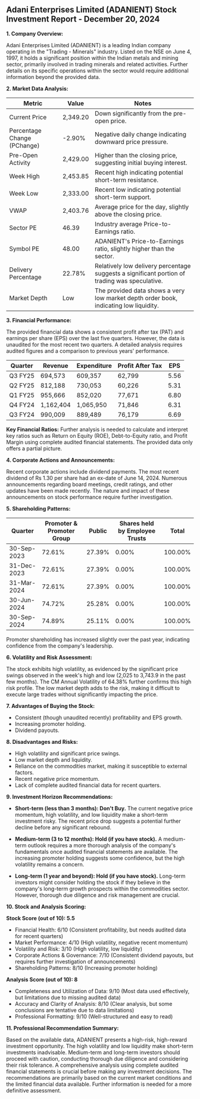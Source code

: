 ## Adani Enterprises Limited (ADANIENT) Stock Investment Report - December 20, 2024

**1. Company Overview:**

Adani Enterprises Limited (ADANIENT) is a leading Indian company operating in the "Trading - Minerals" industry.  Listed on the NSE on June 4, 1997, it holds a significant position within the Indian metals and mining sector, primarily involved in trading minerals and related activities.  Further details on its specific operations within the sector would require additional information beyond the provided data.

**2. Market Data Analysis:**

| Metric                     | Value          | Notes                                                              |
|-----------------------------|-----------------|----------------------------------------------------------------------|
| Current Price               | 2,349.20        |  Down significantly from the pre-open price.                       |
| Percentage Change (PChange) | -2.90%          | Negative daily change indicating downward price pressure.            |
| Pre-Open Activity          | 2,429.00        |  Higher than the closing price, suggesting initial buying interest. |
| Week High                   | 2,453.85        | Recent high indicating potential short-term resistance.             |
| Week Low                    | 2,333.00        | Recent low indicating potential short-term support.                |
| VWAP                        | 2,403.76        |  Average price for the day, slightly above the closing price.       |
| Sector PE                   | 46.39           |  Industry average Price-to-Earnings ratio.                          |
| Symbol PE                   | 48.00           | ADANIENT's Price-to-Earnings ratio, slightly higher than the sector. |
| Delivery Percentage         | 22.78%          | Relatively low delivery percentage suggests a significant portion of trading was speculative. |
| Market Depth                | Low              |  The provided data shows a very low market depth order book, indicating low liquidity.  |


**3. Financial Performance:**

The provided financial data shows a consistent profit after tax (PAT) and earnings per share (EPS) over the last five quarters. However, the data is unaudited for the most recent two quarters.  A detailed analysis requires audited figures and a comparison to previous years' performance.

| Quarter      | Revenue     | Expenditure | Profit After Tax | EPS  |
|--------------|-------------|-------------|-------------------|------|
| Q3 FY25      | 694,573     | 609,357     | 62,799           | 5.56 | *Unaudited*
| Q2 FY25      | 812,188     | 730,053     | 60,226           | 5.31 | *Unaudited*
| Q1 FY25      | 955,666     | 852,020     | 77,671           | 6.80 | *Audited*
| Q4 FY24      | 1,162,404   | 1,065,950   | 71,846           | 6.31 | *Unaudited*
| Q3 FY24      | 990,009     | 889,489     | 76,179           | 6.69 | *Unaudited*


**Key Financial Ratios:**  Further analysis is needed to calculate and interpret key ratios such as Return on Equity (ROE), Debt-to-Equity ratio, and Profit Margin using complete audited financial statements.  The provided data only offers a partial picture.

**4. Corporate Actions and Announcements:**

Recent corporate actions include dividend payments.  The most recent dividend of Rs 1.30 per share had an ex-date of June 14, 2024.  Numerous announcements regarding board meetings, credit ratings, and other updates have been made recently.  The nature and impact of these announcements on stock performance require further investigation.

**5. Shareholding Patterns:**

| Quarter      | Promoter & Promoter Group | Public | Shares held by Employee Trusts | Total |
|--------------|---------------------------|--------|-----------------------------|-------|
| 30-Sep-2023  | 72.61%                     | 27.39% | 0.00%                       | 100.00%|
| 31-Dec-2023  | 72.61%                     | 27.39% | 0.00%                       | 100.00%|
| 31-Mar-2024  | 72.61%                     | 27.39% | 0.00%                       | 100.00%|
| 30-Jun-2024  | 74.72%                     | 25.28% | 0.00%                       | 100.00%|
| 30-Sep-2024  | 74.89%                     | 25.11% | 0.00%                       | 100.00%|

Promoter shareholding has increased slightly over the past year, indicating confidence from the company's leadership.

**6. Volatility and Risk Assessment:**

The stock exhibits high volatility, as evidenced by the significant price swings observed in the week's high and low (2,025 to 3,743.9 in the past few months).  The CM Annual Volatility of 64.38% further confirms this high risk profile.  The low market depth adds to the risk, making it difficult to execute large trades without significantly impacting the price.

**7. Advantages of Buying the Stock:**

* Consistent (though unaudited recently) profitability and EPS growth.
* Increasing promoter holding.
* Dividend payouts.

**8. Disadvantages and Risks:**

* High volatility and significant price swings.
* Low market depth and liquidity.
* Reliance on the commodities market, making it susceptible to external factors.
* Recent negative price momentum.
* Lack of complete audited financial data for recent quarters.

**9. Investment Horizon Recommendations:**

* **Short-term (less than 3 months): Don't Buy.** The current negative price momentum, high volatility, and low liquidity make a short-term investment risky.  The recent price drop suggests a potential further decline before any significant rebound.

* **Medium-term (3 to 12 months): Hold (if you have stock).**  A medium-term outlook requires a more thorough analysis of the company's fundamentals once audited financial statements are available.  The increasing promoter holding suggests some confidence, but the high volatility remains a concern.

* **Long-term (1 year and beyond): Hold (if you have stock).**  Long-term investors might consider holding the stock if they believe in the company's long-term growth prospects within the commodities sector.  However, thorough due diligence and risk management are crucial.


**10. Stock and Analysis Scoring:**

**Stock Score (out of 10): 5.5**

* Financial Health: 6/10 (Consistent profitability, but needs audited data for recent quarters)
* Market Performance: 4/10 (High volatility, negative recent momentum)
* Volatility and Risk: 3/10 (High volatility, low liquidity)
* Corporate Actions & Governance: 7/10 (Consistent dividend payouts, but requires further investigation of announcements)
* Shareholding Patterns: 8/10 (Increasing promoter holding)

**Analysis Score (out of 10): 8**

* Completeness and Utilization of Data: 9/10 (Most data used effectively, but limitations due to missing audited data)
* Accuracy and Clarity of Analysis: 8/10 (Clear analysis, but some conclusions are tentative due to data limitations)
* Professional Formatting: 9/10 (Well-structured and easy to read)


**11. Professional Recommendation Summary:**

Based on the available data, ADANIENT presents a high-risk, high-reward investment opportunity.  The high volatility and low liquidity make short-term investments inadvisable.  Medium-term and long-term investors should proceed with caution, conducting thorough due diligence and considering their risk tolerance.  A comprehensive analysis using complete audited financial statements is crucial before making any investment decisions.  The recommendations are primarily based on the current market conditions and the limited financial data available.  Further information is needed for a more definitive assessment.
